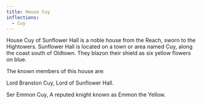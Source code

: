 ```yaml
---
title: House Cuy
inflections:
  - Cuy
---
```


 House Cuy of Sunflower Hall is a noble house from the Reach, sworn to the Hightowers. Sunflower Hall is located on a town or area named Cuy, along the coast south of Oldtown. They blazon their shield as six yellow flowers on blue.

The known members of this house are:

Lord Branston Cuy, Lord of Sunflower Hall.

Ser Emmon Cuy, A reputed knight known as Emmon the Yellow.


